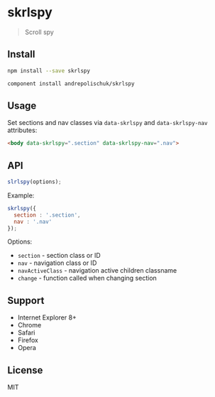 # skrlspy

  > Scroll spy

## Install

```sh
npm install --save skrlspy
```

```sh
component install andrepolischuk/skrlspy
```

## Usage

  Set sections and nav classes via `data-skrlspy` and `data-skrlspy-nav` attributes:

```html
<body data-skrlspy=".section" data-skrlspy-nav=".nav">
```

## API

```js
slrlspy(options);
```

  Example:

```js
skrlspy({
  section : '.section',
  nav : '.nav'
});
```

  Options:

  * `section` - section class or ID
  * `nav` - navigation class or ID
  * `navActiveClass` - navigation active children classname
  * `change` - function called when changing section

## Support

  * Internet Explorer 8+
  * Chrome
  * Safari
  * Firefox
  * Opera

## License

  MIT
